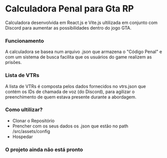 # Calculadora Penal para Gta RP
Calculadora desenvolvida em React.js e Vite.js ultilizada em conjunto com Discord para aumentar as possibilidades dentro do jogo GTA.

### Funcionamento
A calculadora se basea num arquivo .json que armazena o "Código Penal" e com um sistema de busca facilita que os usuários do game realizem as prisões.

### Lista de VTRs
A lista de VTRs é composta pelos dados fornecidos no vtrs.json que contém os IDs de chamada de voz (do Discord), para agilizar o preenchimento de quem estava presente durante a abordagem.

### Como ultilizar?
- Clonar o Repositório
- Prencher com os seus dados os .json que estão no path /src/assets/config
- Hospedar

### O projeto ainda não está pronto
